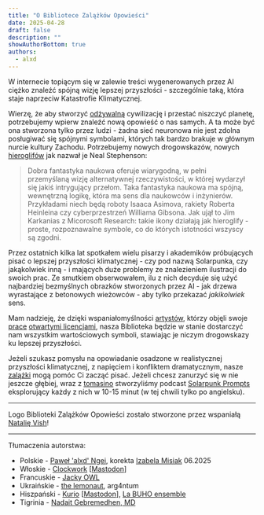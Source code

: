 ```yaml
---
title: "O Bibliotece Zalążków Opowieści"
date: 2025-04-28
draft: false
description: ""
showAuthorBottom: true
authors:
  - alxd
---
```


W internecie topiącym się w zalewie treści wygenerowanych przez AI ciężko znaleźć spójną wizję lepszej przyszłości - szczególnie taką, która staje naprzeciw Katastrofie Klimatycznej.

Wierzę, że aby stworzyć [odżywalną](https://solarpunk.pl/manifesty/odzywalnosc-sustainability/) cywilizację i przestać niszczyć planetę, potrzebujemy wpierw znaleźć nową opowieść o nas samych. A ta może być ona stworzona tylko przez ludzi - żadna sieć neuronowa nie jest zdolna posługiwać się spójnymi symbolami, których tak bardzo brakuje w głównym nurcie kultury Zachodu. Potrzebujemy nowych drogowskazów, nowych [hieroglifów](https://web.archive.org/web/20120410060017/http://www.worldpolicy.org/journal/fall2011/innovation-starvation) jak nazwał je Neal Stephenson:

> Dobra fantastyka naukowa oferuje wiarygodną, w pełni przemyślaną wizję alternatywnej rzeczywistości, w której wydarzył się jakiś intrygujący przełom. Taka fantastyka naukowa ma spójną, wewnętrzną logikę, która ma sens dla naukowców i inżynierów. Przykładami niech będą roboty Isaaca Asimova, rakiety Roberta Heinleina czy cyberprzestrzeń Williama Gibsona. Jak ujął to Jim Karkanias z Micorosoft Research: takie ikony działają jak hieroglify - proste, rozpoznawalne symbole, co do których istotności wszyscy są zgodni.

Przez ostatnich kilka lat spotkałem wielu pisarzy i akademików próbujących pisać o lepszej przyszłości klimatycznej - czy pod nazwą Solarpunka, czy jakąkolwiek inną - i mających duże problemy ze znalezieniem ilustracji do swoich prac. Ze smutkiem obserwowałem, ilu z nich decyduje się użyć najbardziej bezmyślnych obrazków stworzonych przez AI - jak drzewa wyrastające z betonowych wieżowców - aby tylko przekazać _jakikolwiek_ sens.

Mam nadzieję, że dzięki wspaniałomyślności [artystów](/pl/authors/), którzy objęli swoje [prace](/pl/art) [otwartymi licencjami](/pl/pages/which-art-can-i-use/), nasza Biblioteka będzie w stanie dostarczyć nam wszystkim wartościowych symboli, stawiając je niczym drogowskazy ku lepszej przyszłości.

Jeżeli szukasz pomysłu na opowiadanie osadzone w realistycznej  przyszłości klimatycznej, z napięciem i konfliktem dramatycznym, nasze [zalążki](/pl/seeds) mogą pomóc Ci zacząć pisać. Jeżeli chcesz zanurzyć się w nie jeszcze głębiej, wraz z [tomasino](https://tomasino.org/) stworzyliśmy podcast [Solarpunk Prompts](https://podcast.tomasino.org/@SolarpunkPrompts) eksplorujący każdy z nich w 10-15 minut (w tej chwili tylko po angielsku).

---

Logo Biblioteki Zalążków Opowieści zostało stworzone przez wspaniałą [Natalię Vish](https://mas.to/@karafuto)!

---

Tłumaczenia autorstwa:

- Polskie - [Paweł 'alxd' Ngei](/pl/authors/alxd), korekta [Izabela Misiak](https://mastodon.social/@izabelamisiak) 06.2025
- Włoskie - [Clockwork](https://clockwooork.github.io/) [[Mastodon](https://sociale.network/@clockwooork)]
- Francuskie - [Jacky OWL](/pl/authors/jackyowl)
- Ukraińskie - [the lemonaut](/pl/authors/thelemonaut), arg4ntum
- Hiszpański - [Kurio](https://kurio.neocities.org) [[Mastodon](https://sunny.garden/@kurio)], [La BUHO ensemble](https://labuho.org/)
- Tigrinia - [Nadait Gebremedhen, MD](https://www.linkedin.com/in/nadaitgebremedhen)
